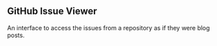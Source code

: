 ## GitHub Issue Viewer

An interface to access the issues from a repository as if they were blog posts.
